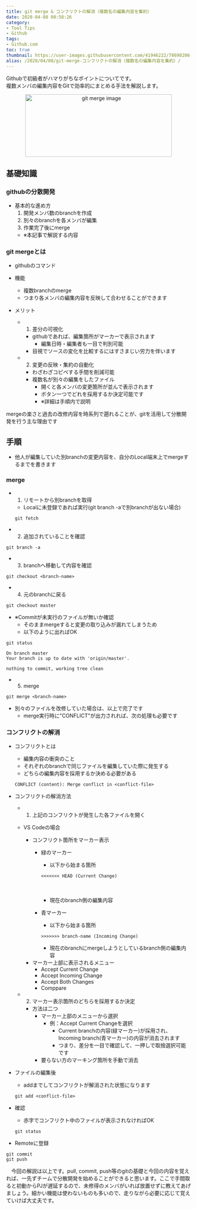 ```yaml
---
title: git merge & コンフリクトの解消（複数名の編集内容を集約）
date: 2020-04-08 00:58:26
category:
- Tool Tips
- Github
tags:
- Github.com
toc: true
thumbnail: https://user-images.githubusercontent.com/41946222/78698206-f1cd8c80-793c-11ea-8887-0d93b944b50d.png
alias: /2020/04/08/git-merge-コンフリクトの解消（複数名の編集内容を集約）/
---
```


Githubで初級者がハマりがちなポイントについてです。  
複数メンバの編集内容をGitで効率的にまとめる手法を解説します。  

<div style="text-align:center;">
<img src="https://user-images.githubusercontent.com/41946222/78698206-f1cd8c80-793c-11ea-8887-0d93b944b50d.png" height="170px" width="400px" alt="git merge image">
</div>

<!-- toc -->

## 基礎知識
### githubの分散開発
- 基本的な進め方
  1. 開発メンバ数のbranchを作成
  2. 別々のbranchを各メンバが編集
  3. 作業完了後にmerge
    - ※本記事で解説する内容

### git mergeとは
- githubのコマンド
- 機能
  - 複数branchのmerge
  - つまり各メンバの編集内容を反映して合わせることができます

- メリット
  - 1. 差分の可視化
    - githubであれば、編集箇所がマーカーで表示されます
      - 編集日時・編集者も一目で判別可能
    - 目視でソースの変化を比較するにはすさまじい労力を伴います
  - 2. 変更の反映・集約の自動化
    - わざわざコピペする手間を削減可能
    - 複数名が別々の編集をしたファイル
        - 開くと各メンバの変更箇所が並んで表示されます
        - ボタン一つでどれを採用するか決定可能です
      - ※詳細は手順内で説明
  
mergeの楽さと過去の改修内容を時系列で遡れることが、gitを活用して分散開発を行う主な理由です

## 手順
- 他人が編集していた別branchの変更内容を、自分のLocal端末上でmergeするまでを書きます
### merge
- 1. リモートから別branchを取得
  - Localに未登録であれば実行(git branch -aで別branchが出ない場合)
  ```
  git fetch
  ```
- 2. 追加されていることを確認
```
git branch -a
```
- 3. branchへ移動して内容を確認
```
git checkout <branch-name>
```
- 4. 元のbranchに戻る
```
git checkout master
```
- ※Commitが未実行のファイルが無いか確認
  - そのままmergeすると変更の取り込みが漏れてしまうため
  - 以下のように出ればOK
```
git status

On branch master
Your branch is up to date with 'origin/master'.

nothing to commit, working tree clean
```

- 5. merge
```
git merge <branch-name>
```
- 別々のファイルを改修していた場合は、以上で完了です
    - merge実行時に"CONFLICT"が出力されれば、次の処理も必要です

### コンフリクトの解消
- コンフリクトとは
  - 編集内容の衝突のこと
  - それぞれのbranchで同じファイルを編集していた際に発生する
  - どちらの編集内容を採用するか決める必要がある
  ```
  CONFLICT (content): Merge conflict in <conflict-file>
  ```

- コンフリクトの解消方法
  - 1. 上記のコンフリクトが発生した各ファイルを開く
  - VS Codeの場合
    - コンフリクト箇所をマーカー表示
      - 緑のマーカー
        - 以下から始まる箇所
        ```
        <<<<<<< HEAD (Current Change)
        ```
        　
        - 現在のbranch側の編集内容
      - 青マーカー
        - 以下から始まる箇所
        ```
        >>>>>>> branch-name (Incoming Change)
        ```

        - 現在のbranchにmergeしようとしているbranch側の編集内容
    - マーカー上部に表示されるメニュー
      - Accept Current Change
      - Accept Incoming Change
      - Accept Both Changes
      - Comppare

  - 2. マーカー表示箇所のどちらを採用するか決定
    - 方法は二つ
      - マーカー上部のメニューから選択
        - 例：Accept Current Changeを選択
            - Current branchの内容(緑マーカー)が採用され、Incoming branch(青マーカー)の内容が消去されます
            - つまり、差分を一目で確認して、一押しで取捨選択可能です
      - 要らない方のマーキング箇所を手動で消去

- ファイルの編集後
    - addまでしてコンフリクトが解消された状態になります
    ```
    git add <conflict-file>
    ```

- 確認
  - 赤字でコンフリクト中のファイルが表示されなければOK
  ```
  git status
  ```
- Remoteに登録
```
git commit
git push
```
  
　今回の解説は以上です。pull, commit, push等のgitの基礎と今回の内容を覚えれば、一先ずチームで分散開発を始めることができると思います。ここで手間取ると初動からPJが遅延するので、未修得のメンバがいれば放置せずに教えてあげましょう。細かい機能は使わないものも多いので、走りながら必要に応じて覚えていけば大丈夫です。